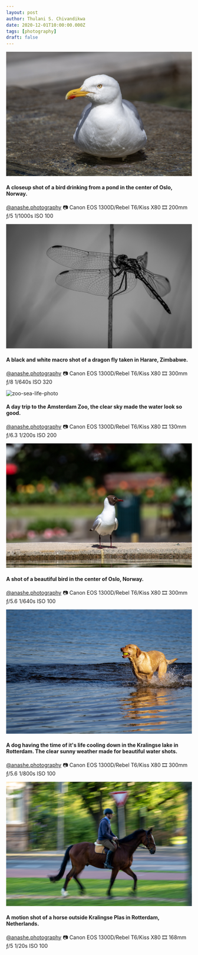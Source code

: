 ```yaml
---
layout: post
author: Thulani S. Chivandikwa
date: 2020-12-01T10:00:00.000Z
tags: [photography]
draft: false
---
```


![bird-photo1](https://raw.githubusercontent.com/chivandikwa/gatsby-thulani-chivandikwa/master/src/content/img/latest/bird-photo1.jpg)

#### A closeup shot of a bird drinking from a pond in the center of Oslo, Norway.

[@anashe.photography](https://www.instagram.com/p/B-8Kzmfho0n/?utm_source=ig_web_copy_link)
📷 Canon EOS 1300D/Rebel T6/Kiss X80
🎞️ 200mm ƒ/5 1/1000s ISO 100

![dragon-fly-photo](https://raw.githubusercontent.com/chivandikwa/gatsby-thulani-chivandikwa/master/src/content/img/latest/dragon-fly-photo.jpg)

#### A black and white macro shot of a dragon fly taken in Harare, Zimbabwe.

[@anashe.photography](https://www.instagram.com/p/B--U392hMpM/?utm_source=ig_web_copy_link)
📷 Canon EOS 1300D/Rebel T6/Kiss X80
🎞️ 300mm ƒ/8 1/640s ISO 320

![zoo-sea-life-photo](https://raw.githubusercontent.com/chivandikwa/gatsby-thulani-chivandikwa/master/src/content/img/latest/zoo-sea-life-photo.jpg)

#### A day trip to the Amsterdam Zoo, the clear sky made the water look so good.

[@anashe.photography](https://www.instagram.com/p/B--VjKYBTQw/?utm_source=ig_web_copy_link)
📷 Canon EOS 1300D/Rebel T6/Kiss X80
🎞️ 130mm ƒ/6.3 1/200s ISO 200

![bird-photo2](https://raw.githubusercontent.com/chivandikwa/gatsby-thulani-chivandikwa/master/src/content/img/latest/bird-photo2.jpg)

#### A shot of a beautiful bird in the center of Oslo, Norway.

[@anashe.photography](https://www.instagram.com/p/B--V-qpBGRl/?utm_source=ig_web_copy_link)
📷 Canon EOS 1300D/Rebel T6/Kiss X80
🎞️ 300mm ƒ/5.6 1/640s ISO 100

![dog-photo](https://raw.githubusercontent.com/chivandikwa/gatsby-thulani-chivandikwa/master/src/content/img/latest/dog-photo.jpg)

#### A dog having the time of it's life cooling down in the Kralingse lake in Rotterdam. The clear sunny weather made for beautiful water shots.

[@anashe.photography](https://www.instagram.com/p/B--Xaf5hXGM/?utm_source=ig_web_copy_link)
📷 Canon EOS 1300D/Rebel T6/Kiss X80
🎞️ 300mm ƒ/5.6 1/800s ISO 100

![horse-photo](https://raw.githubusercontent.com/chivandikwa/gatsby-thulani-chivandikwa/master/src/content/img/latest/horse-photo.jpg)

#### A motion shot of a horse outside Kralingse Plas in Rotterdam, Netherlands.

[@anashe.photography](https://www.instagram.com/p/B_DMdP3BeKO/?utm_source=ig_web_copy_link)
📷 Canon EOS 1300D/Rebel T6/Kiss X80
🎞️ 168mm ƒ/5 1/20s ISO 100
